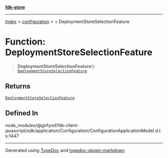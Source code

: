 [**fdk-store**](../../../README.md)
***

[Index](../../../API.md) > [configuration](../../README.md) > [<internal>](../README.md) > DeploymentStoreSelectionFeature

# Function: DeploymentStoreSelectionFeature

> **DeploymentStoreSelectionFeature**(): [`DeploymentStoreSelectionFeature`](../type-aliases/type-alias.DeploymentStoreSelectionFeature.md)

## Returns

[`DeploymentStoreSelectionFeature`](../type-aliases/type-alias.DeploymentStoreSelectionFeature.md)

## Defined In

node\_modules/@gofynd/fdk-client-javascript/sdk/application/Configuration/ConfigurationApplicationModel.d.ts:1447

***
Generated using [TypeDoc](https://typedoc.org/) and [typedoc-plugin-markdown](https://www.npmjs.com/package/typedoc-plugin-markdown)
